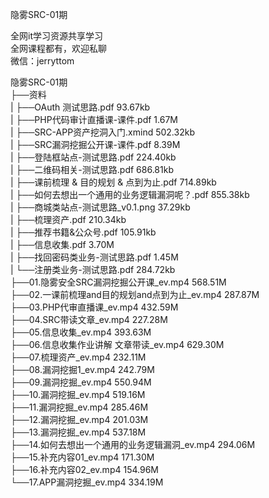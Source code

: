 隐雾SRC-01期

全网it学习资源共享学习<br>全网课程都有，欢迎私聊<br>微信：jerryttom<br>

隐雾SRC-01期<br> ├──资料<br> | ├──OAuth 测试思路.pdf 93.67kb<br> | ├──PHP代码审计直播课-课件.pdf 1.67M<br> | ├──SRC-APP资产挖洞入门.xmind 502.32kb<br> | ├──SRC漏洞挖掘公开课-课件.pdf 8.39M<br> | ├──登陆框站点-测试思路.pdf 224.40kb<br> | ├──二维码相关-测试思路.pdf 686.81kb<br> | ├──课前梳理 &amp; 目的规划 &amp; 点到为止.pdf 714.89kb<br> | ├──如何去想出一个通用的业务逻辑漏洞呢？.pdf 855.38kb<br> | ├──商城类站点-测试思路_v0.1.png 37.29kb<br> | ├──梳理资产.pdf 210.34kb<br> | ├──推荐书籍&amp;公众号.pdf 105.91kb<br> | ├──信息收集.pdf 3.70M<br> | ├──找回密码类业务-测试思路.pdf 1.45M<br> | └──注册类业务-测试思路.pdf 284.72kb<br> ├──01.隐雾安全SRC漏洞挖掘公开课_ev.mp4 568.51M<br> ├──02.一课前梳理and目的规划and点到为止_ev.mp4 287.87M<br> ├──03.PHP代审直播课_ev.mp4 432.59M<br> ├──04.SRC带读文章_ev.mp4 227.28M<br> ├──05.信息收集_ev.mp4 393.63M<br> ├──06.信息收集作业讲解 文章带读_ev.mp4 629.30M<br> ├──07.梳理资产_ev.mp4 232.11M<br> ├──08.漏洞挖掘1_ev.mp4 242.79M<br> ├──09.漏洞挖掘_ev.mp4 550.94M<br> ├──10.漏洞挖掘_ev.mp4 519.16M<br> ├──11.漏洞挖掘_ev.mp4 285.46M<br> ├──12.漏洞挖掘_ev.mp4 201.03M<br> ├──13.漏洞挖掘_ev.mp4 537.18M<br> ├──14.如何去想出一个通用的业务逻辑漏洞_ev.mp4 294.06M<br> ├──15.补充内容01_ev.mp4 171.30M<br> ├──16.补充内容02_ev.mp4 154.96M<br> └──17.APP漏洞挖掘_ev.mp4 334.19M